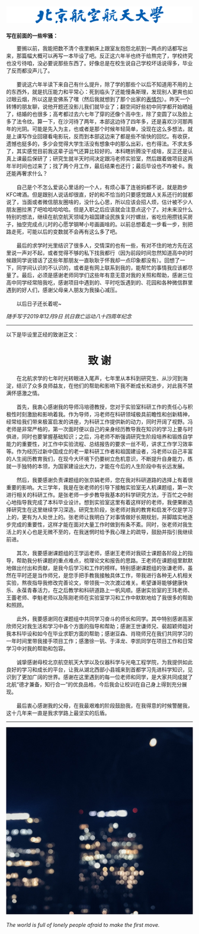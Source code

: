 ![BUAA](./IMG/buaaname.png)
-

**写在前面的一些牢骚：**<br/>

&emsp;&emsp;要搁以前，我能把数不清个夜里躺床上跟室友抱怨北航到一两点的话都写出来，那篇幅大概可以再写一本毕设了吧。反正这六年半也终于给熬完了，学校终究也没亏待咱，没必要说那些东西了。好像总是在校生说自己学校坏话说得多，毕业了反而都没声儿了。<br/><br/>
&emsp;&emsp;要说这六年半读下来自己有什么提升，除了学的那些个以后不知道用不用的上的东西外，就是抗压能力和平常心：死到临头了还能慢条斯理，发现别人更爽也如过眼云烟，所以这是变佛系了嘿（然后我就想到了那个出家的[表情包](./IMG/出家.jpg)）。昨天一个转博的朋友聊，说他开题还没影儿我们就毕业了；翻空间好些初中同学都开始晒娃了，结婚的也很多；高考都过去六七年了穿的还像个高中生，除了变圆了以及脸上多了法令纹。算一下，在沙河待了两年，本部这边待了四年多，还是喜欢沙河那两年的光阴。可能是先入为主，也或者是那个时候年轻简单，没现在这么多想法，就是上课写作业回寝看电影玩，反而到本部这边来了都是些不愉快的回忆。有收获，遗憾也挺多的，多少会觉得大学生活没有想象中的那么出彩，也冇得法。不求太多了，其实感觉目前我这辈子运气还算比较好的。本科瞎折腾没干成啥，反正还是认真上课最后保研了；研究生就半天时间决定跟冯老师实验室，然后跟着做项目这两年半时间也过来了；找了两个月工作，最后结果也还行；最后毕设也不咋被卡。我还能再奢求什么？<br/><br/>
&emsp;&emsp;自己是个不怎么爱说心里话的一个人，有烦心事了连爸妈都不说，就是跑步KFC啤酒。但是跟别人说话却很直，好的和不恰当的只要感觉跟人关系还行的就都说了，当面或者微信朋友圈啥的，没什么心思，所以应该会招人烦，估计被不少人朋友圈拉黑了吧哈哈哈哈哈。但是入职之后应该就会注意点这个了。对未来没什么特别的想法，继续在航空航天领域为祖国建设民族复兴拧螺丝，省吃俭用攒钱买房子，抽空完成点儿时的心愿学钢琴小号画画啥的。以前总想着走一步看一步，别把路走死，可能以后的变数就不会再有这么多了吧。<br/><br/>
&emsp;&emsp;最后的求学时光里结识了很多人，交情深的也有一些，有对不住的地方先在这里说一声对不起，或者觉得不够的私下找我都行（因为前段时间忽然知道高中的时候跟同学说错话了这些年那朋友一直耿耿于怀我却一点印象都没有）。回想了一下，同学间认识的不认识的，或者是有网上联系到我的，能帮忙的事情我应该都尽量了。最后，必须是感谢老师同学们这些年有意无意对我的关照和帮助，感谢三位高中同学经常陪我吃，感谢项目中遇到的、平时吃饭遇到的、花园和各种微信群里遇到的好人们，感谢父母亲人朋友为我操心减压。<br/><br/>
&emsp;&emsp;以后日子还长着呢~<br/>

*随手写于2019年12月9日 抗日救亡运动八十四周年纪念*

---

以下是毕设里正经的致谢正文：

<h1 align="center">致 谢</h1>
&emsp;&emsp;在北航求学的七年时光转眼进入尾声，七年里从本科到研究生、从沙河到海淀，结识了众多良师益友，在他们的帮助和影响下我不断成长和进步，对此我不禁满怀感激之情。<br/><br/>
&emsp;&emsp;首先，我衷心感谢我的导师冯培德教授，您对于实验室科研工作的责任心与积极性时刻激励和影响着我。作为导师，冯老师在科研领域极具前瞻性和创新精神，经常给我们带来极富启发的讲座，为科研工作提供新的动力，同时开阔了视野。冯老师是非常严格的，第一次面时便以自己的亲身经历教导我在知识的学习上要与时俱进，同时也要掌握基础知识；之后，冯老师不断强调研究生阶段培养和锻炼自学能力的重要性，对工作中实验流程、总结报告的要求一丝不苟，讲求工作学习效率等。作为经历过新中国成立的老一辈科研工作者和祖国建设者，冯老师以自己丰富的人生阅历教育我们，在现今大环境下仍要树立危机意识，不断提升自身能力，练就一手独特的本领，为国家建设出大力，才能在今后的人生阶段中有长远发展。<br/><br/>
&emsp;&emsp;然后，我要感谢负责课题组的张京娟老师，您在我对科研道路的选择上有着很重要的影响。大三学年，我是在张老师的引导下接触实验室无人机课题组，第一次进行相关的科研工作。是张老师一步步教导我基本的科学研究方法，于百忙之中耐心地指导我完成了本科毕业设计。想到实验室这里有着这样好的老师，我便果断选择研究生在这里继续学习深造。研究生阶段，张老师对我的教育和启发不仅是学习上的，更有为人处世上的。张老师让我明白了对事情做好长期规划，并脚踏实地逐步完成的重要性，这样才能在面对大量工作时做到有条不紊。同时，张老师对我生活上的关心也是无微不至的，在我迷惘时给予我心理上的疏导，鼓励并指引我继续前进。<br/><br/>
&emsp;&emsp;其次，我要感谢课题组的王学运老师，感谢王老师对我硕士课题各阶段上的指导，帮助我分析课题的重点难点，梳理论文和报告的思路。王老师在课题组里默默地做出付出和贡献，是我今后学习和工作的榜样。特别感谢课题组的张谦老师，虽然在平时还是当作师兄，是您手把手教我接触具体工作，带我进行各种无人机相关实验，熬夜指导我修改完善论文，带领我一次次渡过难关。希望谦哥能够健康快乐、永葆青春活力，在之后教学和科研道路上一帆风顺。感谢实验室的王玮老师、王蕾老师、李魁老师以及陈刚老师在实验室学习和工作中默默地给了我很多的帮助和照顾。<br/><br/>
&emsp;&emsp;此外，我要感谢同在课题组中共同学习奋斗的师长和同学。其中特别感谢高家欣师兄对我生活和学习中各个方面的指导和帮助；感谢王世谦师兄、裴超颖师姐对我本科毕设和如今在毕业求职方面的帮助；感谢豆森、肖晓师兄在我们共同学习的一年时间里带我接手项目工作；感激徐一钒、于泽龙、李凯同学在项目工作和日常学习中对我的帮助和包容。<br/><br/>
&emsp;&emsp;诚挚感谢母校北京航空航天大学以及仪器科学与光电工程学院，为我提供如此良好的学习和成长的平台，让我从湖北西部小县城来到首都学习先进科学知识，见识到了更加广阔的世界。感谢在这里遇到的每一位老师和同学，是大家共同成就了北航“德才兼备，知行合一”的优良品格，今后我会让校训在自己身上得到充分展现。<br/><br/>
&emsp;&emsp;最后衷心感谢我的父母，在我最艰难的阶段鼓励我，在我得意的时候警醒我，这十几年来一直是我求学路上最坚实的后盾。

 ---

![答辩当晚](./IMG/答辩当晚.jpg)<br/><br/>
*The world is full of lonely people afraid to make the first move.*